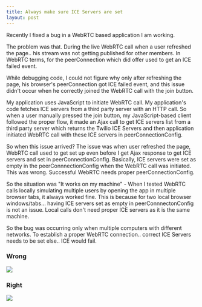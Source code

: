 ```yaml
--- 
title: Always make sure ICE Servers are set
layout: post
---
```


Recently I fixed a bug in a WebRTC based application I am working.

The problem was that. During the live WebRTC call when a user refreshed the page.. his stream was not getting published for other members. In WebRTC terms, for the peerConnection which did offer used to get an ICE failed event. 

While debugging code, I could not figure why only after refreshing the page, his browser's peerConnection got ICE failed event, and this issue didn't occur when he correctly joined the WebRTC call with the join button.

My application uses JavaScript to initiate WebRTC call. My application's code fetches ICE servers from a third party server with an HTTP call. So when a user manually pressed the join button, my JavaScript-based client followed the proper flow, it made an Ajax call to get ICE servers list from a third party server which returns the Twilio ICE Servers and then application initiated WebRTC call with these ICE servers in peerConnectionConfig.

So when this issue arrived? The issue was when user refreshed the page, WebRTC call used to get set up even before I get Ajax response to get ICE servers and set in peerConnectionConfig. Basically, ICE servers were set as empty in the peerConnnectionConfig when the WebRTC call was initiated. This was wrong. Successful WebRTC needs proper peerConnectionConfig.

So the situation was "It works on my machine" - When I tested WebRTC calls locally simulating multiple users by opening the app in multiple browser tabs, it always worked fine. This is because for two local browser windows/tabs… having ICE servers set as empty in peerConnnectonConfig is not an issue. Local calls don't need proper ICE servers as it is the same machine.

So the bug was occurring only when multiple computers with different networks. To establish a proper WebRTC connection.. correct ICE Servers needs to be set else.. ICE would fail.


### Wrong

![](https://i.imgur.com/3PFr5Qa.png)


### Right

![](https://i.imgur.com/sy6Kfxu.png)
